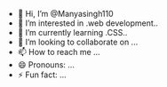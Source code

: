 - 👋 Hi, I’m @Manyasingh110
- 👀 I’m interested in .web development..
- 🌱 I’m currently learning .CSS..
- 💞️ I’m looking to collaborate on ...
- 📫 How to reach me ...
- 😄 Pronouns: ...
- ⚡ Fun fact: ...

<!---
Manyasingh110/Manyasingh110 is a ✨ special ✨ repository because its `README.md` (this file) appears on your GitHub profile.
You can click the Preview link to take a look at your changes.
--->
